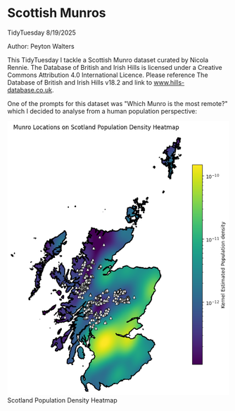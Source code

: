 # Scottish Munros
TidyTuesday 8/19/2025

Author: Peyton Walters

This TidyTuesday I tackle a Scottish Munro dataset curated by Nicola Rennie. The Database of British and Irish Hills is licensed under a Creative Commons Attribution 4.0 International Licence. Please reference The Database of British and Irish Hills v18.2 and link to www.hills-database.co.uk.

One of the prompts for this dataset was "Which Munro is the most remote?" which I decided to analyse from a human population perspective:

![Scotland Population Density Heatmap](scotland_pop_density.png)
Scotland Population Density Heatmap